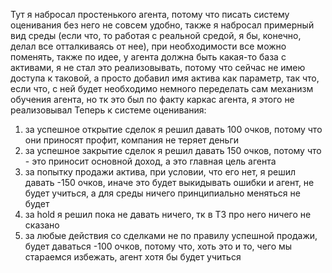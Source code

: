 Тут я набросал простенького агента, потому что писать систему оценивания без него не совсем удобно, также я набросал примерный вид среды (если что, то работая с реальной средой, я бы, конечно, делал все отталкиваясь от нее), при необходимости все можно поменять, также по идее, у агента должна быть какая-то база с активами, я не стал это реализовывать, потому что сейчас не имею доступа к таковой, а просто добавил имя актива как параметр, так что, если что, с ней будет необходимо немного переделать сам механизм обучения агента, но тк это был по факту каркас агента, я этого не реализовывал
Теперь к системе оценивания:
1. за успешное открытие сделок я решил давать 100 очков, потому что они приносят профит, компания не теряет деньги
2. за успешное закрытие сделок я решил давать 150 очков, потому что - это приносит основной доход, а это главная цель агента
3. за попытку продажи актива, при условии, что его нет, я решил давать -150 очков, иначе это будет выкидывать ошибки и агент, не будет учиться, а для среды ничего принципиально меняться не будет
4. за hold я решил пока не давать ничего, тк в ТЗ про него ничего не сказано
5. за любые действия со сделками не по правилу успешной продажи, будет даваться -100 очков, потому что, хоть это и то, чего мы стараемся избежать, агент хотя бы будет учиться
